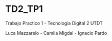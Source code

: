 # TD2_TP1
Trabajo Practico 1 - Tecnologia Digital 2 UTDT


Luca Mazzarelo - Camila Migdal - Ignacio Pardo